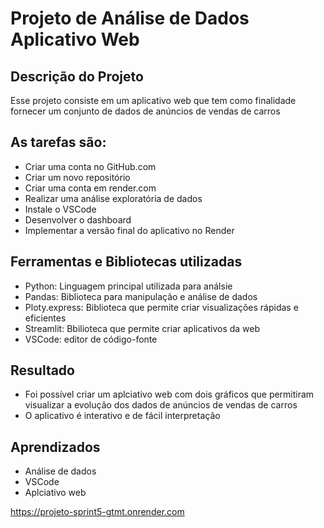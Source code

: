 # Projeto de Análise de Dados Aplicativo Web

## Descrição do Projeto
Esse projeto consiste em um aplicativo web que tem como finalidade fornecer um conjunto de dados de anúncios de vendas de carros

## As tarefas são:
- Criar uma conta no GitHub.com
- Criar um novo repositório
- Criar uma conta em render.com
- Realizar uma análise exploratória de dados
- Instale o VSCode
- Desenvolver o dashboard
- Implementar a versão final do aplicativo no Render

## Ferramentas e Bibliotecas utilizadas
- Python: Linguagem principal utilizada para análsie
- Pandas: Biblioteca para manipulação e análise de dados
- Ploty.express: Biblioteca que permite criar visualizações rápidas e eficientes
- Streamlit: Bbilioteca que permite criar aplicativos da web
- VSCode: editor de código-fonte

## Resultado
- Foi possível criar um aplciativo web com dois gráficos que permitiram visualizar a evolução dos dados de anúncios de vendas de carros
- O aplicativo é interativo e de fácil interpretação

## Aprendizados
- Análise de dados
- VSCode
- Aplciativo web
  
https://projeto-sprint5-gtmt.onrender.com

